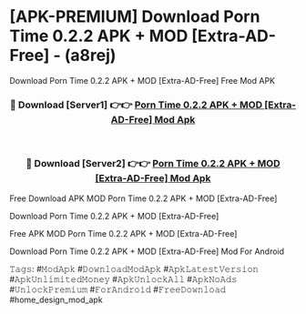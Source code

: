 # [APK-PREMIUM] Download Porn Time 0.2.2 APK + MOD [Extra-AD-Free] - (a8rej)
Download Porn Time 0.2.2 APK + MOD [Extra-AD-Free] Free Mod APK

<div align="center">
<h3>🔴 Download [Server1] 👉👉 <a href="https://apk-comot.site?title=Porn_Time_0.2.2_APK_+_MOD_[Extra-AD-Free]">Porn Time 0.2.2 APK + MOD [Extra-AD-Free] Mod Apk</a></h3><br>

<h3>🔴 Download [Server2] 👉👉 <a href="https://apk-comot.site?title=Porn_Time_0.2.2_APK_+_MOD_[Extra-AD-Free]">Porn Time 0.2.2 APK + MOD [Extra-AD-Free] Mod Apk</a></h3>
</div>


Free Download APK MOD Porn Time 0.2.2 APK + MOD [Extra-AD-Free]

Download Porn Time 0.2.2 APK + MOD [Extra-AD-Free] 

Free APK MOD Porn Time 0.2.2 APK + MOD [Extra-AD-Free] 

Download Porn Time 0.2.2 APK + MOD [Extra-AD-Free] Mod For Android

𝚃𝚊𝚐𝚜: #𝙼𝚘𝚍𝙰𝚙𝚔 #𝙳𝚘𝚠𝚗𝚕𝚘𝚊𝚍𝙼𝚘𝚍𝙰𝚙𝚔 #𝙰𝚙𝚔𝙻𝚊𝚝𝚎𝚜𝚝𝚅𝚎𝚛𝚜𝚒𝚘𝚗 #𝙰𝚙𝚔𝚄𝚗𝚕𝚒𝚖𝚒𝚝𝚎𝚍𝙼𝚘𝚗𝚎𝚢 #𝙰𝚙𝚔𝚄𝚗𝚕𝚘𝚌𝚔𝙰𝚕𝚕 #𝙰𝚙𝚔𝙽𝚘𝙰𝚍𝚜 #𝚄𝚗𝚕𝚘𝚌𝚔𝙿𝚛𝚎𝚖𝚒𝚞𝚖 #𝙵𝚘𝚛𝙰𝚗𝚍𝚛𝚘𝚒𝚍 #𝙵𝚛𝚎𝚎𝙳𝚘𝚠𝚗𝚕𝚘𝚊𝚍 #home_design_mod_apk